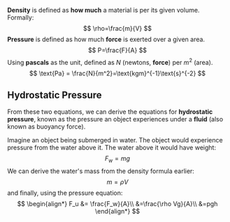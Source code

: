 **Density** is defined as **how much** a material is per its given volume. Formally:
$$
\rho=\frac{m}{V}
$$
**Pressure** is defined as how much **force** is exerted over a given area.
$$
P=\frac{F}{A}
$$
Using **pascals** as the unit, defined as $N$ (newtons, **force**) per $m^2$ (area).
$$
\text{Pa} = \frac{N}{m^2}=\text{kgm}^{-1}\text{s}^{-2}
$$
## Hydrostatic Pressure
From these two equations, we can derive the equations for **hydrostatic pressure**, known as the pressure an object experiences under a **fluid** (also known as buoyancy force).

Imagine an object being submerged in water. The object would experience pressure from the water above it. The water above it would have weight:
$$
F_{w}=mg
$$
We can derive the water's mass from the density formula earlier:
$$
m=\rho V
$$
and finally, using the pressure equation:
$$
\begin{align*}
F_u &= \frac{F_w}{A}\\
&=\frac{\rho Vg}{A}\\
&=pgh
\end{align*}
$$
